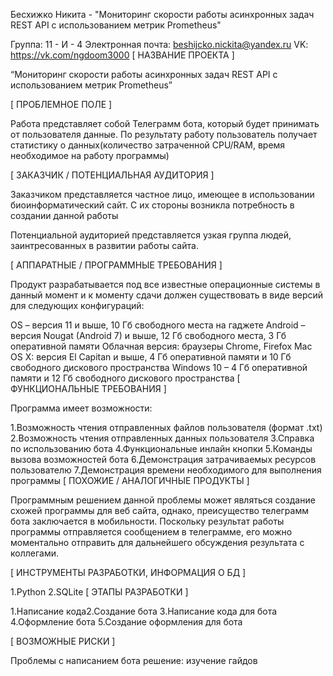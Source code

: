 Бесхижко Никита - "Мониторинг скорости работы асинхронных задач REST API с использованием метрик Prometheus"

Группа: 11 - И - 4
Электронная почта: beshijcko.nickita@yandex.ru
VK: https://vk.com/ngdoom3000
[ НАЗВАНИЕ ПРОЕКТА ]

“Мониторинг скорости работы асинхронных задач REST API с использованием метрик Prometheus”

[ ПРОБЛЕМНОЕ ПОЛЕ ]

Работа представляет собой Телеграмм бота, который будет принимать от пользователя данные. По результату работу пользователь получает статистику о данных(количество затраченной CPU/RAM, время необходимое на работу программы)

[ ЗАКАЗЧИК / ПОТЕНЦИАЛЬНАЯ АУДИТОРИЯ ]

Заказчиком представляется частное лицо, имеющее в использовании биоинформатический сайт. С их стороны возникла потребность в создании данной работы

Потенциальной аудиторией представляется узкая группа людей, заинтресованных в развитии работы сайта.

[ АППАРАТНЫЕ / ПРОГРАММНЫЕ ТРЕБОВАНИЯ ]

Продукт разрабатывается под все известные операционные системы в данный момент и к моменту сдачи должен существовать в виде версий для следующих конфигураций:

OS – версия 11 и выше, 10 Гб свободного места на гаджете
Android – версия Nougat (Android 7) и выше, 12 Гб свободного места, 3 Гб оперативной памяти
Облачная версия: браузеры Chrome, Firefox
Mac OS X: версия El Capitan и выше, 4 Гб оперативной памяти и 10 Гб свободного дискового пространства
Windows 10 – 4 Гб оперативной памяти и 12 Гб свободного дискового пространства
[ ФУНКЦИОНАЛЬНЫЕ ТРЕБОВАНИЯ ]

Программа имеет возможности:

1.Возможность чтения отправленных файлов пользователя (формат .txt)
2.Возможность чтения отправленных данных пользователя
3.Справка по использованию бота
4.Функциональные инлайн кнопки
5.Команды вызова возможностей бота
6.Демонстрация затрачиваемых ресурсов пользователю
7.Демонстрация времени необходимого для выполнения программы
[ ПОХОЖИЕ / АНАЛОГИЧНЫЕ ПРОДУКТЫ ]

Программным решением данной проблемы может являться создание схожей программы для веб сайта, однако, преисущество телеграмм бота заключается в мобильности. Поскольку результат работы программы отправляется сообщением в телеграмме, его можно моментально отправить для дальнейшего обсуждения результата с коллегами.

[ ИНСТРУМЕНТЫ РАЗРАБОТКИ, ИНФОРМАЦИЯ О БД ]

1.Python
2.SQLite
[ ЭТАПЫ РАЗРАБОТКИ ]

1.Написание кода2.Создание бота
3.Написание кода для бота
4.Оформление бота
5.Создание оформления для бота

[ ВОЗМОЖНЫЕ РИСКИ ]

Проблемы с написанием бота
решение: изучение гайдов 
